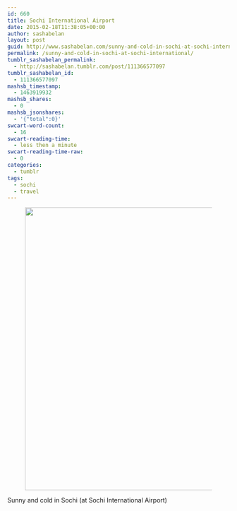 ```yaml
---
id: 660
title: Sochi International Airport
date: 2015-02-18T11:38:05+00:00
author: sashabelan
layout: post
guid: http://www.sashabelan.com/sunny-and-cold-in-sochi-at-sochi-international/
permalink: /sunny-and-cold-in-sochi-at-sochi-international/
tumblr_sashabelan_permalink:
  - http://sashabelan.tumblr.com/post/111366577097
tumblr_sashabelan_id:
  - 111366577097
mashsb_timestamp:
  - 1463919932
mashsb_shares:
  - 0
mashsb_jsonshares:
  - '{"total":0}'
swcart-word-count:
  - 16
swcart-reading-time:
  - less then a minute
swcart-reading-time-raw:
  - 0
categories:
  - tumblr
tags:
  - sochi
  - travel
---
```

<div id='gallery-674' class='gallery galleryid-660 gallery-columns-1 gallery-size-full'>
  <figure class='gallery-item'> 
  
  <div class='gallery-icon landscape'>
    <img width="640" height="640" src="http://www.sashabelan.ru/wp-content/uploads/2015/02/tumblr_njytniXkFc1qarj97o1_1280.jpg" class="attachment-full size-full" alt="" srcset="http://www.sashabelan.ru/wp-content/uploads/2015/02/tumblr_njytniXkFc1qarj97o1_1280.jpg 640w, http://www.sashabelan.ru/wp-content/uploads/2015/02/tumblr_njytniXkFc1qarj97o1_1280-150x150.jpg 150w, http://www.sashabelan.ru/wp-content/uploads/2015/02/tumblr_njytniXkFc1qarj97o1_1280-300x300.jpg 300w, http://www.sashabelan.ru/wp-content/uploads/2015/02/tumblr_njytniXkFc1qarj97o1_1280-230x230.jpg 230w, http://www.sashabelan.ru/wp-content/uploads/2015/02/tumblr_njytniXkFc1qarj97o1_1280-350x350.jpg 350w" sizes="(max-width: 640px) 100vw, 640px" />
  </div></figure>
</div>

Sunny and cold in Sochi (at Sochi International Airport)